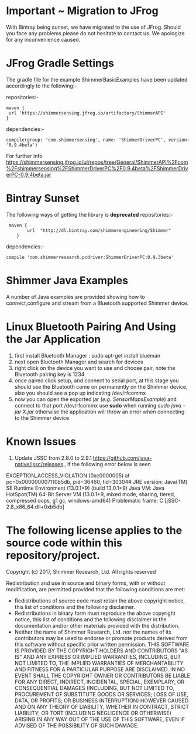 # Important ~ Migration to JFrog
With Bintray being sunset, we have migrated to the use of JFrog. Should you face any problems please do not hesitate to contact us. We apologize for any inconvenience caused.

# JFrog Gradle Settings
The gradle file for the example ShimmerBasicExamples have been updated accordingly to the following:-

repositories:-

```
maven {
 url 'https://shimmersensing.jfrog.io/artifactory/ShimmerAPI'
}
```
dependencies:-
```
compile(group: 'com.shimmersensing', name: 'ShimmerDriverPC', version: '0.9.4beta')
```

For further info 
https://shimmersensing.jfrog.io/ui/repos/tree/General/ShimmerAPI%2Fcom%2Fshimmersensing%2FShimmerDriverPC%2F0.9.4beta%2FShimmerDriverPC-0.9.4beta.jar

# Bintray Sunset
The following ways of getting the library is **deprecated**
repositories:-

```
 maven {
        url  "http://dl.bintray.com/shimmerengineering/Shimmer"
    }
```
dependencies:-
```
compile 'com.shimmerresearch.pcdriver:ShimmerDriverPC:0.9.3beta'
```

# Shimmer Java Examples
A number of Java examples are provided showing how to connect,configure and stream from a Bluetooth supported Shimmer device.

# Linux Bluetooth Pairing And Using the Jar Application
1) first install Bluetooth Manager : sudo apt-get install blueman
2) next open Bluetooth Manager and search for devices
3) right click on the device you want to use and choose pair, note the Bluetooth pairing key is 1234
4) once paired click setup, and connect to serial port, at this stage you should see the Bluetooth come on permanently on the Shimmer device, also you should see a pop up indicating /dev/rfcommx
5) now you can open the exported jar (*e.g. SensorMapsExample*) and connect to that port /dev/rfcommx use **sudo** when running *sudo java -jar X.jar* otherwise the application will throw an error when connecting to the Shimmer device

# Known Issues
1) Update JSSC from 2.8.0 to 2.9.1 https://github.com/java-native/jssc/releases , if the following error below is seen

 EXCEPTION_ACCESS_VIOLATION (0xc0000005) at pc=0x000000007110b5db, pid=36460, tid=30304#
 JRE version: Java(TM) SE Runtime Environment (13.0.1+9) (build 13.0.1+9)
 Java VM: Java HotSpot(TM) 64-Bit Server VM (13.0.1+9, mixed mode, sharing, tiered, compressed oops, g1 gc, windows-amd64)
 Problematic frame:
 C  [jSSC-2.8_x86_64.dll+0xb5db]


# The following license applies to the source code within this repository/project.
Copyright (c) 2017, Shimmer Research, Ltd. All rights reserved

Redistribution and use in source and binary forms, with or without modification, are permitted provided that the following conditions are met:

 * Redistributions of source code must retain the above copyright
   notice, this list of conditions and the following disclaimer.
 * Redistributions in binary form must reproduce the above
   copyright notice, this list of conditions and the following
   disclaimer in the documentation and/or other materials provided
   with the distribution.
 * Neither the name of Shimmer Research, Ltd. nor the names of its
   contributors may be used to endorse or promote products derived
   from this software without specific prior written permission.
THIS SOFTWARE IS PROVIDED BY THE COPYRIGHT HOLDERS AND CONTRIBUTORS "AS IS" AND ANY EXPRESS OR IMPLIED WARRANTIES, INCLUDING, BUT NOT LIMITED TO, THE IMPLIED WARRANTIES OF MERCHANTABILITY AND FITNESS FOR A PARTICULAR PURPOSE ARE DISCLAIMED. IN NO EVENT SHALL THE COPYRIGHT OWNER OR CONTRIBUTORS BE LIABLE FOR ANY DIRECT, INDIRECT, INCIDENTAL, SPECIAL, EXEMPLARY, OR CONSEQUENTIAL DAMAGES (INCLUDING, BUT NOT LIMITED TO, PROCUREMENT OF SUBSTITUTE GOODS OR SERVICES; LOSS OF USE, DATA, OR PROFITS; OR BUSINESS INTERRUPTION) HOWEVER CAUSED AND ON ANY THEORY OF LIABILITY, WHETHER IN CONTRACT, STRICT LIABILITY, OR TORT (INCLUDING NEGLIGENCE OR OTHERWISE) ARISING IN ANY WAY OUT OF THE USE OF THIS SOFTWARE, EVEN IF ADVISED OF THE POSSIBILITY OF SUCH DAMAGE.
 
